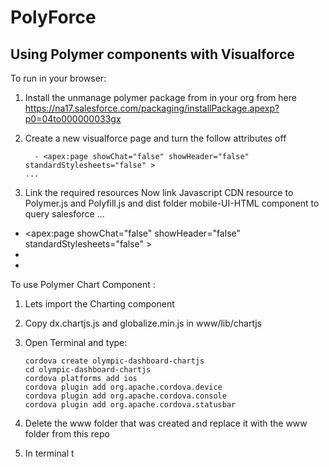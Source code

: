 # PolyForce
## Using Polymer components  with Visualforce


To run in your browser:

1. Install the unmanage polymer package from in your org from here  https://na17.salesforce.com/packaging/installPackage.apexp?p0=04to000000033gx

2. Create a new visualforce page and turn the follow attributes off 
   ```
     - <apex:page showChat="false" showHeader="false" standardStylesheets="false" >
   ... 
   
3.  Link the required resources 
    Now link Javascript CDN resource to Polymer.js and Polyfill.js and dist folder mobile-UI-HTML component to query salesforce 
   ...
   - <apex:page showChat="false" showHeader="false" standardStylesheets="false" >
   - <script src="//cdnjs.cloudflare.com/ajax/libs/polymer/0.3.3/polymer.js"></script> 
   - <script src="//cdnjs.cloudflare.com/ajax/libs/polymer/0.3.3/platform.js"></script>


To use Polymer Chart Component : 


1. Lets import the Charting component 

2. Copy dx.chartjs.js and globalize.min.js in www/lib/chartjs

3. Open Terminal and type:

    ```
    cordova create olympic-dashboard-chartjs
    cd olympic-dashboard-chartjs
    cordova platforms add ios
    cordova plugin add org.apache.cordova.device
    cordova plugin add org.apache.cordova.console
    cordova plugin add org.apache.cordova.statusbar
    ```

4. Delete the www folder that was created and replace it with the www folder from this repo

5. In terminal t
